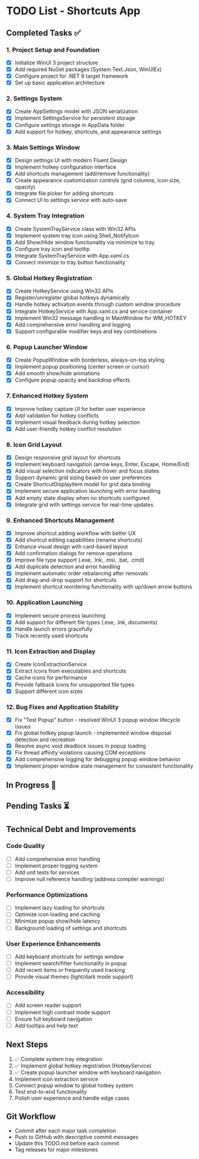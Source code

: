 # TODO List - Shortcuts App

## Completed Tasks ✅

### 1. Project Setup and Foundation
- [x] Initialize WinUI 3 project structure
- [x] Add required NuGet packages (System.Text.Json, WinUIEx)
- [x] Configure project for .NET 8 target framework
- [x] Set up basic application architecture

### 2. Settings System
- [x] Create AppSettings model with JSON serialization
- [x] Implement SettingsService for persistent storage
- [x] Configure settings storage in AppData folder
- [x] Add support for hotkey, shortcuts, and appearance settings

### 3. Main Settings Window
- [x] Design settings UI with modern Fluent Design
- [x] Implement hotkey configuration interface
- [x] Add shortcuts management (add/remove functionality)
- [x] Create appearance customization controls (grid columns, icon size, opacity)
- [x] Integrate file picker for adding shortcuts
- [x] Connect UI to settings service with auto-save

### 4. System Tray Integration
- [x] Create SystemTrayService class with Win32 APIs
- [x] Implement system tray icon using Shell_NotifyIcon
- [x] Add Show/Hide window functionality via minimize to tray
- [x] Configure tray icon and tooltip
- [x] Integrate SystemTrayService with App.xaml.cs
- [x] Connect minimize to tray button functionality

### 5. Global Hotkey Registration
- [x] Create HotkeyService using Win32 APIs
- [x] Register/unregister global hotkeys dynamically
- [x] Handle hotkey activation events through custom window procedure
- [x] Integrate HotkeyService with App.xaml.cs and service container
- [x] Implement Win32 message handling in MainWindow for WM_HOTKEY
- [x] Add comprehensive error handling and logging
- [x] Support configurable modifier keys and key combinations

### 6. Popup Launcher Window
- [x] Create PopupWindow with borderless, always-on-top styling
- [x] Implement popup positioning (center screen or cursor)
- [x] Add smooth show/hide animations
- [x] Configure popup opacity and backdrop effects

### 7. Enhanced Hotkey System
- [x] Improve hotkey capture UI for better user experience
- [x] Add validation for hotkey conflicts
- [x] Implement visual feedback during hotkey selection
- [x] Add user-friendly hotkey conflict resolution

### 8. Icon Grid Layout
- [x] Design responsive grid layout for shortcuts
- [x] Implement keyboard navigation (arrow keys, Enter, Escape, Home/End)
- [x] Add visual selection indicators with hover and focus states
- [x] Support dynamic grid sizing based on user preferences
- [x] Create ShortcutDisplayItem model for grid data binding
- [x] Implement secure application launching with error handling
- [x] Add empty state display when no shortcuts configured
- [x] Integrate grid with settings service for real-time updates

### 9. Enhanced Shortcuts Management
- [x] Improve shortcut adding workflow with better UX
- [x] Add shortcut editing capabilities (rename shortcuts)
- [x] Enhance visual design with card-based layout
- [x] Add confirmation dialogs for remove operations
- [x] Improve file type support (.exe, .lnk, .msi, .bat, .cmd)
- [x] Add duplicate detection and error handling
- [x] Implement automatic order rebalancing after removals
- [x] Add drag-and-drop support for shortcuts  
- [x] Implement shortcut reordering functionality with up/down arrow buttons

### 10. Application Launching
- [x] Implement secure process launching
- [x] Add support for different file types (.exe, .lnk, documents)
- [x] Handle launch errors gracefully
- [x] Track recently used shortcuts

### 11. Icon Extraction and Display
- [x] Create IconExtractionService
- [x] Extract icons from executables and shortcuts
- [x] Cache icons for performance
- [x] Provide fallback icons for unsupported file types
- [x] Support different icon sizes

### 12. Bug Fixes and Application Stability
- [x] Fix "Test Popup" button - resolved WinUI 3 popup window lifecycle issues
- [x] Fix global hotkey popup launch - implemented window disposal detection and recreation
- [x] Resolve async void deadlock issues in popup loading
- [x] Fix thread affinity violations causing COM exceptions
- [x] Add comprehensive logging for debugging popup window behavior
- [x] Implement proper window state management for consistent functionality

## In Progress 🔄

## Pending Tasks ⏳

## Technical Debt and Improvements

### Code Quality
- [ ] Add comprehensive error handling
- [ ] Implement proper logging system
- [ ] Add unit tests for services
- [ ] Improve null reference handling (address compiler warnings)

### Performance Optimizations
- [ ] Implement lazy loading for shortcuts
- [ ] Optimize icon loading and caching
- [ ] Minimize popup show/hide latency
- [ ] Background loading of settings and shortcuts

### User Experience Enhancements
- [ ] Add keyboard shortcuts for settings window
- [ ] Implement search/filter functionality in popup
- [ ] Add recent items or frequently used tracking
- [ ] Provide visual themes (light/dark mode support)

### Accessibility
- [ ] Add screen reader support
- [ ] Implement high contrast mode support
- [ ] Ensure full keyboard navigation
- [ ] Add tooltips and help text

## Next Steps
1. ✅ Complete system tray integration
2. ✅ Implement global hotkey registration (HotkeyService)
3. ✅ Create popup launcher window with keyboard navigation
4. Implement icon extraction service
5. Connect popup window to global hotkey system
6. Test end-to-end functionality
7. Polish user experience and handle edge cases

## Git Workflow
- Commit after each major task completion
- Push to GitHub with descriptive commit messages
- Update this TODO.md before each commit
- Tag releases for major milestones